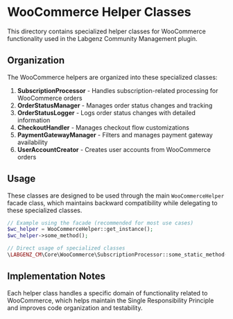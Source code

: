 # WooCommerce Helper Classes

This directory contains specialized helper classes for WooCommerce functionality used in the Labgenz Community Management plugin.

## Organization

The WooCommerce helpers are organized into these specialized classes:

1. **SubscriptionProcessor** - Handles subscription-related processing for WooCommerce orders
2. **OrderStatusManager** - Manages order status changes and tracking
3. **OrderStatusLogger** - Logs order status changes with detailed information
4. **CheckoutHandler** - Manages checkout flow customizations
5. **PaymentGatewayManager** - Filters and manages payment gateway availability
6. **UserAccountCreator** - Creates user accounts from WooCommerce orders

## Usage

These classes are designed to be used through the main `WooCommerceHelper` facade class, which maintains backward compatibility while delegating to these specialized classes.

```php
// Example using the facade (recommended for most use cases)
$wc_helper = WooCommerceHelper::get_instance();
$wc_helper->some_method();

// Direct usage of specialized classes
\LABGENZ_CM\Core\WooCommerce\SubscriptionProcessor::some_static_method();
```

## Implementation Notes

Each helper class handles a specific domain of functionality related to WooCommerce, which helps maintain the Single Responsibility Principle and improves code organization and testability.
